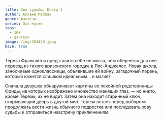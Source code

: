 ```yaml
---
title: Зов судьбы. Книга 1
author: Юлиана Майбах
genre: Фэнтези
series: Зов магии
tags:
  - 16+
  - фэнтези
image: /img/384430.jpeg
have: true
---
```

Тереза Франклин и представить себе не могла, чем обернется для нее переезд из тихого аризонского городка в Лос-Анджелес. Новая школа, заносчивые одноклассницы, объявившие ей войну, загадочный парень, который кажется слишком идеальным... и магия?

Сначала девушка обнаруживает картины ее покойной родственницы Фриды, на которых изображено множество манящих глаз, — но никто, кроме Терезы, их не видит. Затем она находит старинный ключ, открывающий дверь в другой мир. Тереза встает перед выбором: продолжать вести жизнь обычного подростка или последовать зову судьбы и отправиться навстречу приключениям.